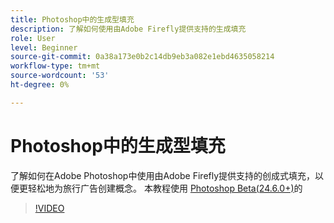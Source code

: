 ```yaml
---
title: Photoshop中的生成型填充
description: 了解如何使用由Adobe Firefly提供支持的生成填充
role: User
level: Beginner
source-git-commit: 0a38a173e0b2c14db9eb3a082e1ebd4635058214
workflow-type: tm+mt
source-wordcount: '53'
ht-degree: 0%

---
```


# Photoshop中的生成型填充

了解如何在Adobe Photoshop中使用由Adobe Firefly提供支持的创成式填充，以便更轻松地为旅行广告创建概念。 本教程使用 [Photoshop Beta(24.6.0+)](https://helpx.adobe.com/x-productkb/global/creative-cloud-beta.html)的

>[!VIDEO](https://video.tv.adobe.com/v/3420537?quality=12&learn=on&hidetitle=true)
